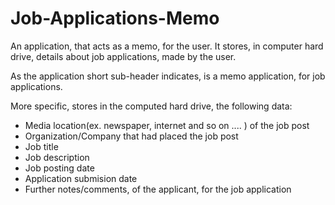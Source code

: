 
# Job-Applications-Memo

An application, that acts as a memo, for the user. It stores, in computer hard drive, details about job applications, made by the user.

As the application short sub-header indicates, is a memo application, for job applications.

More specific, stores in the computed hard drive, the following data:
- Media location(ex. newspaper, internet and so on .... ) of the job post
- Organization/Company that had placed the job post
- Job title
- Job description
- Job posting date
- Application submision date
- Further notes/comments, of the applicant, for the job application
